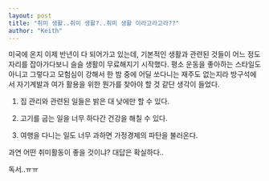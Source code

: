 ```yaml
---
layout: post
title: "취미 생활..취미 생활?..취미 생활 이라고라고라??"
author: "Keith"
---
```



미국에 온지 이제 반년이 다 되어가고 있는데, 기본적인 생활과 관련된 것들이 어느 정도 자리를 잡아가다보니 슬슬 생활이 무료해지기 시작했다. 평소 운동을 좋아하는 스타일도 아니고 그렇다고 모험심이 강해서 한 밤 중에 어딜 쏘다니는 재주도 없는지라 방구석에서 자기계발과 여가 활용을 위한 뭔가를 찾아야 할 것 같단 생각이 들었다.




1) 집 관리와 관련된 일들은 밝은 대 낮에만 할 수 있다.

2) 고기를 굽는 일을 너무 하다간 건강을 해칠 수 있다.

3) 여행을 다니는 일도 너무 과하면 가정경제의 파탄을 불러온다.




과연 어떤 취미활동이 좋을 것이냐? 대답은 확실하다..




독서..ㅠㅠ





